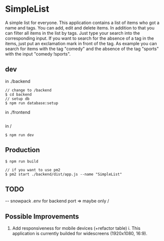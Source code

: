 # SimpleList
A simple list for everyone.
This application contains a list of items who got a name and tags. You can add, edit and delete items.
In addition to that you can filter all items in the list by tags. Just type your search into the corresponding input.
If you want to search for the absence of a tag in the items, just put an exclamation mark in front of the tag.
As example you can search for items with the tag "comedy" and the absence of the tag "sports" with the input "comedy !sports".

## dev
in ./backend
```
// change to /backend
$ cd backend
// setup db
$ npm run database:setup
```
in ./frontend
```
```

in /
```
$ npm run dev
```

## Production
```
$ npm run build

// if you want to use pm2
$ pm2 start ./backend/dist/app.js --name "SimpleList"
```

## TODO
-- snowpack .env for backend port => maybe only /

## Possible Improvements
1. Add responsiveness for mobile devices (+refactor table)
  i. This application is currently builded for widescreens (1920x1080, 16:9).